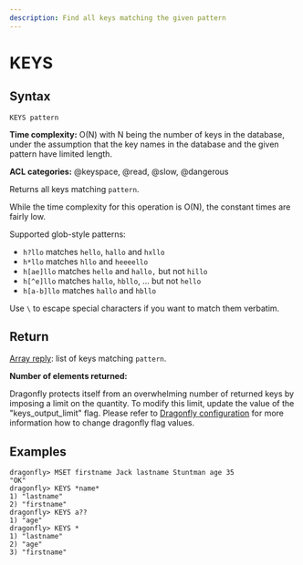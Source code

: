 ```yaml
---
description: Find all keys matching the given pattern
---
```


# KEYS

## Syntax

    KEYS pattern

**Time complexity:** O(N) with N being the number of keys in the database, under the assumption that the key names in the database and the given pattern have limited length.

**ACL categories:** @keyspace, @read, @slow, @dangerous

Returns all keys matching `pattern`.

While the time complexity for this operation is O(N), the constant times are
fairly low.

Supported glob-style patterns:

* `h?llo` matches `hello`, `hallo` and `hxllo`
* `h*llo` matches `hllo` and `heeeello`
* `h[ae]llo` matches `hello` and `hallo,` but not `hillo`
* `h[^e]llo` matches `hallo`, `hbllo`, ... but not `hello`
* `h[a-b]llo` matches `hallo` and `hbllo`

Use `\` to escape special characters if you want to match them verbatim.

## Return

[Array reply](https://redis.io/docs/reference/protocol-spec#resp-arrays): list of keys matching `pattern`.

**Number of elements returned:**
 
 Dragonfly protects itself from an overwhelming number of returned keys by imposing a limit on the quantity. To modify this limit, update the value of the "keys_output_limit" flag. Please refer to [Dragonfly configuration](https://github.com/dragonflydb/dragonfly#configuration) for more information how to change dragonfly flag values.

## Examples

```shell
dragonfly> MSET firstname Jack lastname Stuntman age 35
"OK"
dragonfly> KEYS *name*
1) "lastname"
2) "firstname"
dragonfly> KEYS a??
1) "age"
dragonfly> KEYS *
1) "lastname"
2) "age"
3) "firstname"
```
